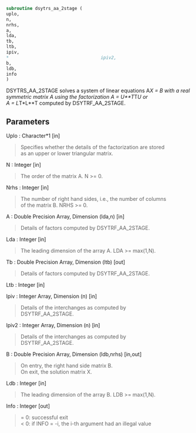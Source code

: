 ```fortran  
subroutine dsytrs_aa_2stage (  
uplo,  
n,  
nrhs,  
a,  
lda,  
tb,  
ltb,  
ipiv,  
*                                   ipiv2,  
b,  
ldb,  
info  
)  
```  
  
DSYTRS_AA_2STAGE solves a system of linear equations A*X = B with a real  
symmetric matrix A using the factorization A = U**T*T*U or  
A = L*T*L**T computed by DSYTRF_AA_2STAGE.  
  
## Parameters  
Uplo : Character*1 [in]  
> Specifies whether the details of the factorization are stored  
> as an upper or lower triangular matrix.  
  
N : Integer [in]  
> The order of the matrix A.  N >= 0.  
  
Nrhs : Integer [in]  
> The number of right hand sides, i.e., the number of columns  
> of the matrix B.  NRHS >= 0.  
  
A : Double Precision Array, Dimension (lda,n) [in]  
> Details of factors computed by DSYTRF_AA_2STAGE.  
  
Lda : Integer [in]  
> The leading dimension of the array A.  LDA >= max(1,N).  
  
Tb : Double Precision Array, Dimension (ltb) [out]  
> Details of factors computed by DSYTRF_AA_2STAGE.  
  
Ltb : Integer [in]  
  
Ipiv : Integer Array, Dimension (n) [in]  
> Details of the interchanges as computed by  
> DSYTRF_AA_2STAGE.  
  
Ipiv2 : Integer Array, Dimension (n) [in]  
> Details of the interchanges as computed by  
> DSYTRF_AA_2STAGE.  
  
B : Double Precision Array, Dimension (ldb,nrhs) [in,out]  
> On entry, the right hand side matrix B.  
> On exit, the solution matrix X.  
  
Ldb : Integer [in]  
> The leading dimension of the array B.  LDB >= max(1,N).  
  
Info : Integer [out]  
> = 0:  successful exit  
> < 0:  if INFO = -i, the i-th argument had an illegal value  
  
